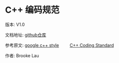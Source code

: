 # C++ 编码规范


版本: V1.0

文档地址: [github仓库](https://lxbwolf.gitbooks.io/cplusplus_coding_standard/content/)

参考原文: [google c++ style](https://google.github.io/styleguide/cppguide.html)
         [C++ Coding Standard](http://www.possibility.com/Cpp/CppCodingStandard.html)

作者: Brooke Lau
